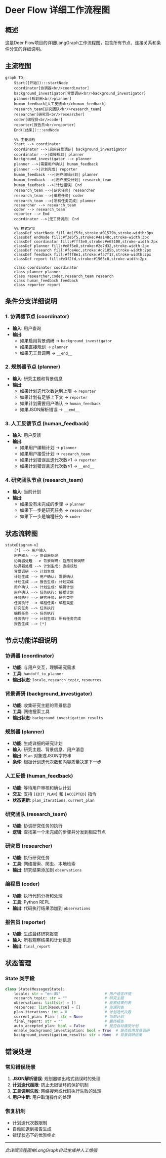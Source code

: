 # Deer Flow 详细工作流程图

## 概述
这是Deer Flow项目的详细LangGraph工作流程图，包含所有节点、连接关系和条件分支的详细说明。

## 主流程图

```mermaid
graph TD;
    Start([开始]):::startNode
    coordinator[协调器<br/>coordinator]
    background_investigator[背景调研<br/>background_investigator]
    planner[规划器<br/>planner]
    human_feedback[人工反馈<br/>human_feedback]
    research_team[研究团队<br/>research_team]
    researcher[研究员<br/>researcher]
    coder[编程员<br/>coder]
    reporter[报告员<br/>reporter]
    End([结束]):::endNode
    
    %% 主要流程
    Start --> coordinator
    coordinator -->|启用背景调研| background_investigator
    coordinator -->|直接规划| planner
    background_investigator --> planner
    planner -->|需要用户确认| human_feedback
    planner -->|计划完成| reporter
    human_feedback -->|用户编辑计划| planner
    human_feedback -->|用户接受计划| research_team
    human_feedback -->|计划错误| End
    research_team -->|研究任务| researcher
    research_team -->|编程任务| coder
    research_team -->|所有任务完成| planner
    researcher --> research_team
    coder --> research_team
    reporter --> End
    coordinator -->|无工具调用| End
    
    %% 样式定义
    classDef startNode fill:#e1f5fe,stroke:#01579b,stroke-width:3px
    classDef endNode fill:#f3e5f5,stroke:#4a148c,stroke-width:3px
    classDef coordinator fill:#fff3e0,stroke:#e65100,stroke-width:2px
    classDef planner fill:#e8f5e8,stroke:#2e7d32,stroke-width:2px
    classDef research fill:#fce4ec,stroke:#c2185b,stroke-width:2px
    classDef feedback fill:#fff8e1,stroke:#f57f17,stroke-width:2px
    classDef report fill:#e3f2fd,stroke:#1565c0,stroke-width:2px
    
    class coordinator coordinator
    class planner planner
    class researcher,coder,research_team research
    class human_feedback feedback
    class reporter report
```

## 条件分支详细说明

### 1. 协调器节点 (coordinator)
- **输入**: 用户查询
- **输出**: 
  - 如果启用背景调研 → `background_investigator`
  - 如果直接规划 → `planner`
  - 如果无工具调用 → `__end__`

### 2. 规划器节点 (planner)
- **输入**: 研究主题和背景信息
- **输出**:
  - 如果计划迭代次数达到上限 → `reporter`
  - 如果计划有足够上下文 → `reporter`
  - 如果计划需要用户确认 → `human_feedback`
  - 如果JSON解析错误 → `__end__`

### 3. 人工反馈节点 (human_feedback)
- **输入**: 用户反馈
- **输出**:
  - 如果用户编辑计划 → `planner`
  - 如果用户接受计划 → `research_team`
  - 如果计划错误且迭代次数>1 → `reporter`
  - 如果计划错误且迭代次数≤1 → `__end__`

### 4. 研究团队节点 (research_team)
- **输入**: 当前计划
- **输出**:
  - 如果没有未完成的步骤 → `planner`
  - 如果下一步是研究任务 → `researcher`
  - 如果下一步是编程任务 → `coder`

## 状态流转图

```mermaid
stateDiagram-v2
    [*] --> 用户输入
    用户输入 --> 协调器处理
    协调器处理 --> 背景调研: 启用背景调研
    协调器处理 --> 计划生成: 直接规划
    背景调研 --> 计划生成
    计划生成 --> 用户确认: 需要确认
    计划生成 --> 报告生成: 计划完成
    用户确认 --> 计划生成: 编辑计划
    用户确认 --> 任务执行: 接受计划
    任务执行 --> 研究任务: 研究类型
    任务执行 --> 编程任务: 编程类型
    研究任务 --> 任务执行
    编程任务 --> 任务执行
    任务执行 --> 计划生成: 所有任务完成
    报告生成 --> [*]
```

## 节点功能详细说明

### 协调器 (coordinator)
- **功能**: 与用户交互，理解研究需求
- **工具**: `handoff_to_planner`
- **输出状态**: `locale`, `research_topic`, `resources`

### 背景调研 (background_investigator)
- **功能**: 收集研究主题的背景信息
- **工具**: 网络搜索工具
- **输出状态**: `background_investigation_results`

### 规划器 (planner)
- **功能**: 生成详细的研究计划
- **输入**: 研究主题、背景信息、用户消息
- **输出**: `Plan` 对象或JSON字符串
- **条件**: 根据计划迭代次数和内容质量决定下一步

### 人工反馈 (human_feedback)
- **功能**: 等待用户审核和确认计划
- **交互**: 支持 `[EDIT_PLAN]` 和 `[ACCEPTED]` 指令
- **状态更新**: `plan_iterations`, `current_plan`

### 研究团队 (research_team)
- **功能**: 协调研究任务的执行
- **逻辑**: 查找第一个未完成的步骤并分发到相应节点

### 研究员 (researcher)
- **功能**: 执行研究任务
- **工具**: 网络搜索、爬虫、本地检索
- **输出**: 研究结果添加到 `observations`

### 编程员 (coder)
- **功能**: 执行代码分析和处理
- **工具**: Python REPL
- **输出**: 代码执行结果添加到 `observations`

### 报告员 (reporter)
- **功能**: 生成最终研究报告
- **输入**: 所有观察结果和计划信息
- **输出**: `final_report`

## 状态管理

### State 类字段
```python
class State(MessagesState):
    locale: str = "en-US"                    # 用户语言环境
    research_topic: str = ""                 # 研究主题
    observations: list[str] = []             # 观察结果列表
    resources: list[Resource] = []           # 资源列表
    plan_iterations: int = 0                 # 计划迭代次数
    current_plan: Plan | str = None          # 当前计划
    final_report: str = ""                   # 最终报告
    auto_accepted_plan: bool = False         # 是否自动接受计划
    enable_background_investigation: bool = True  # 是否启用背景调研
    background_investigation_results: str = None  # 背景调研结果
```

## 错误处理

### 常见错误场景
1. **JSON解析错误**: 规划器输出格式错误时的处理
2. **计划迭代超限**: 防止无限循环的保护机制
3. **工具调用失败**: 网络搜索或代码执行失败的处理
4. **用户中断**: 用户取消操作的处理

### 恢复机制
- 计划迭代次数限制
- 自动回退到报告生成
- 错误状态下的优雅终止

---
*此详细流程图由LangGraph自动生成并人工增强*
